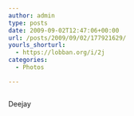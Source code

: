 ```yaml
---
author: admin
type: posts
date: 2009-09-02T12:47:06+00:00
url: /posts/2009/09/02/177921629/
yourls_shorturl:
  - https://lobban.org/i/2j
categories:
  - Photos

---
```

<div class="figure">
  <img src="https://andy.lobban.org/photo/1280/177921629/1/tumblr_kpcgujmFjR1qzrl7b" alt="" />
</div>

Deejay